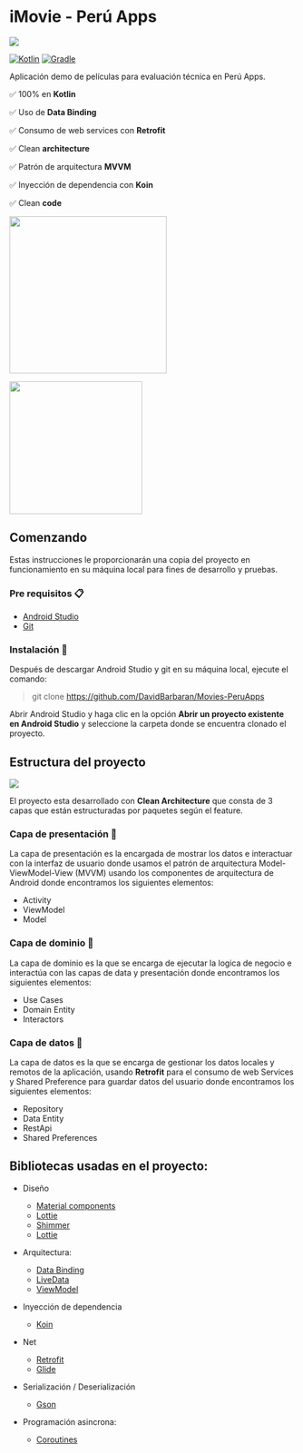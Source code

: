 # iMovie - Perú Apps

![](https://i.imgur.com/ZYqKOvF.png)

[![Kotlin](https://img.shields.io/badge/kotlin-1.3.72-blue.svg)](http://kotlinlang.org) [![Gradle](https://img.shields.io/badge/gradle-6.1.1-%2366DCB8.svg)](https://developer.android.com/studio/releases/gradle-plugin)

Aplicación demo de películas para evaluación técnica en Perú Apps.

:white_check_mark: 100% en **Kotlin**

:white_check_mark: Uso de **Data Binding**

:white_check_mark: Consumo de web services con **Retrofit**

:white_check_mark: Clean **architecture**

:white_check_mark: Patrón de arquitectura **MVVM**

:white_check_mark: Inyección de dependencia con **Koin**

:white_check_mark: Clean **code**


<a href="https://youtu.be/zjANR00j2v0"><img src="https://i.imgur.com/6kifBl4.png" width="277"/></a>

<a href="https://firebasestorage.googleapis.com/v0/b/davidbarbarandev.appspot.com/o/iMovie-PeruApps.apk?alt=media&token=a6670457-8ae7-445d-8554-0c3e05bcf9b9"><img src="https://i.imgur.com/jMDgwCn.png" width="234"/></a>


## Comenzando
  
Estas instrucciones le proporcionarán una copia del proyecto en funcionamiento en su máquina local para fines de desarrollo y pruebas.
  
### Pre requisitos 📋  
- [Android Studio](https://developer.android.com/studio/)  
- [Git](https://git-scm.com/downloads)  
  
### Instalación 🔧  
Después de descargar Android Studio y git en su máquina local, ejecute el comando: 

> git clone https://github.com/DavidBarbaran/Movies-PeruApps 

Abrir Android Studio y haga clic en la opción **Abrir un proyecto existente en Android Studio** y seleccione la carpeta donde se encuentra clonado el proyecto.

## Estructura del proyecto

![](https://i.imgur.com/rFphocL.png)

El proyecto esta desarrollado con **Clean Architecture** que consta de 3 capas que están estructuradas por paquetes según el feature.

### Capa de presentación :iphone:
La capa de presentación es la encargada de mostrar los datos e interactuar con la interfaz de usuario donde usamos el patrón de arquitectura Model-ViewModel-View (MVVM) usando los componentes de arquitectura de Android donde encontramos los siguientes elementos: 

- Activity
- ViewModel
- Model

### Capa de dominio :large_orange_diamond:
La capa de dominio es la que se encarga de ejecutar la logica de negocio e interactúa con las capas de data y presentación donde encontramos los siguientes elementos:

- Use Cases
- Domain Entity
- Interactors

### Capa de datos :open_file_folder:
La capa de datos es la que se encarga de gestionar los datos locales y remotos de la aplicación, usando **Retrofit** para el consumo de web Services y Shared Preference para guardar datos del usuario donde encontramos los siguientes elementos:

- Repository
- Data Entity
- RestApi
- Shared Preferences
  
## Bibliotecas usadas en el proyecto:

- Diseño
	- [Material components](https://material.io/develop/android/docs/getting-started)
	- [Lottie](https://github.com/airbnb/lottie-android)
	- [Shimmer](https://github.com/facebook/shimmer-android)
	- [Lottie](https://github.com/airbnb/lottie-android)

- Arquitectura:
	- [Data Binding](https://developer.android.com/topic/libraries/data-binding)
	- [LiveData](https://developer.android.com/topic/libraries/architecture/livedata)  
	- [ViewModel](https://developer.android.com/topic/libraries/architecture/viewmodel)  

- Inyección de dependencia
	- [Koin](https://github.com/InsertKoinIO/koin)

 - Net
	- [Retrofit](https://github.com/square/retrofit)
	- [Glide](https://github.com/bumptech/glide)

- Serialización / Deserialización
	- [Gson](https://github.com/google/gson)
	 
- Programación asincrona:
	- [Coroutines](https://github.com/Kotlin/kotlinx.coroutines)
